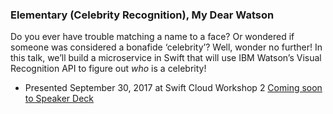 ### Elementary (Celebrity Recognition), My Dear Watson

Do you ever have trouble matching a name to a face? Or wondered if someone was considered a bonafide ‘celebrity’? Well, wonder no further! In this talk, we’ll build a microservice in Swift that will use IBM Watson’s Visual Recognition API to figure out *who* is a celebrity!

- Presented September 30, 2017 at Swift Cloud Workshop 2 [Coming soon to Speaker Deck](https://speakerdeck.com/devwiththehair)
